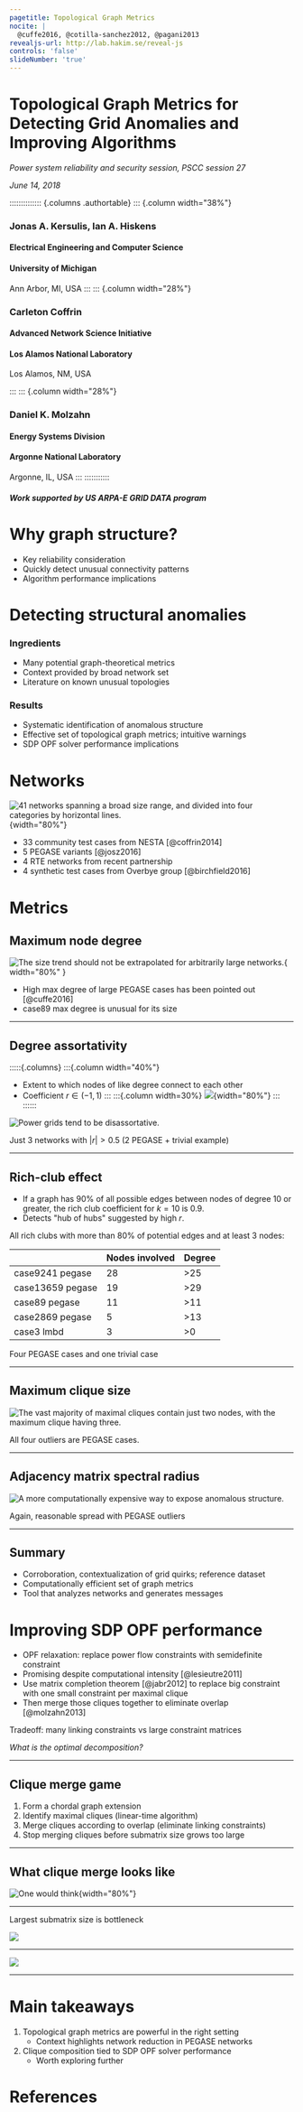 ```yaml
---
pagetitle: Topological Graph Metrics
nocite: |
  @cuffe2016, @cotilla-sanchez2012, @pagani2013
revealjs-url: http://lab.hakim.se/reveal-js
controls: 'false'
slideNumber: 'true'
---
```


<h1>Topological Graph Metrics for Detecting Grid Anomalies and Improving Algorithms</h1>

_Power system reliability and security session, PSCC session 27_

_June 14, 2018_

:::::::::::::: {.columns .authortable}
::: {.column width="38%"}
### Jonas A. Kersulis, Ian A. Hiskens

#### Electrical Engineering and Computer Science

#### University of Michigan

Ann Arbor, MI, USA
:::
::: {.column width="28%"}
### Carleton Coffrin

#### Advanced Network Science Initiative

#### Los Alamos National Laboratory

Los Alamos, NM, USA

:::
::: {.column width="28%"}
### Daniel K. Molzahn

#### Energy Systems Division

#### Argonne National Laboratory

Argonne, IL, USA
:::
:::::::::::

##### Work supported by US ARPA-E GRID DATA program

# Why graph structure?

- Key reliability consideration
- Quickly detect unusual connectivity patterns
- Algorithm performance implications

# Detecting structural anomalies

### Ingredients

- Many potential graph-theoretical metrics
- Context provided by broad network set
- Literature on known unusual topologies

### Results

- Systematic identification of anomalous structure
- Effective set of topological graph metrics; intuitive warnings
- SDP OPF solver performance implications

# Networks

![41 networks spanning a broad size range, and divided into four categories by horizontal lines.](images/size-classes.svg){width="80%"}

- 33 community test cases from NESTA [@coffrin2014]
- 5 PEGASE variants [@josz2016]
- 4 RTE networks from recent partnership
- 4 synthetic test cases from Overbye group [@birchfield2016]

# Metrics

## Maximum node degree

![The size trend should not be extrapolated for arbitrarily large networks.](images/size-vs-max-degree.svg){ width="80%" }

- High max degree of large PEGASE cases has been pointed out [@cuffe2016]
- case89 max degree is unusual for its size

---

## Degree assortativity

:::::{.columns}
:::{.column width="40%"}
- Extent to which nodes of like degree connect to each other
- Coefficient $r\in (-1, 1)$
:::
:::{.column width=30%}
![](images/assortativity-case9-case6.svg){width="80%"}
:::
::::::

![Power grids tend to be disassortative.](images/degree-assortativity-vs-size.svg)

Just 3 networks with $|r|>0.5$ (2 PEGASE + trivial example)

---

## Rich-club effect

- If a graph has 90% of all possible edges between nodes of degree 10 or greater, the rich club coefficient for $k=10$ is 0.9.
- Detects "hub of hubs" suggested by high $r$.

All rich clubs with more than 80% of potential edges and at least 3 nodes:

|                  | Nodes involved  | Degree |
|------------------|-----------------|--------|
| case9241 pegase  |              28 |    >25 |
| case13659 pegase |              19 |    >29 |
| case89 pegase    |              11 |    >11 |
| case2869 pegase  |               5 |    >13 |
| case3 lmbd       |               3 |     >0 |

Four PEGASE cases and one trivial case

---

## Maximum clique size

![The vast majority of maximal cliques contain just two nodes, with the maximum clique having three.](images/max_clique_vs_size.svg)

All four outliers are PEGASE cases.

---

## Adjacency matrix spectral radius

![A more computationally expensive way to expose anomalous structure.](images/adj-spectral-radius-vs-size.svg)

Again, reasonable spread with PEGASE outliers

---

## Summary

- Corroboration, contextualization of grid quirks; reference dataset
- Computationally efficient set of graph metrics
- Tool that analyzes networks and generates messages

# Improving SDP OPF performance

- OPF relaxation: replace power flow constraints with semidefinite constraint
- Promising despite computational intensity [@lesieutre2011]
- Use matrix completion theorem [@jabr2012] to replace big constraint with one small constraint per maximal clique
- Then merge those cliques together to eliminate overlap [@molzahn2013]

Tradeoff: many linking constraints vs large constraint matrices

_What is the optimal decomposition?_

---

## Clique merge game

1. Form a chordal graph extension
2. Identify maximal cliques (linear-time algorithm)
3. Merge cliques according to overlap (eliminate linking constraints)
4. Stop merging cliques before submatrix size grows too large

---

## What clique merge looks like

![One would think ](images/clique-merge.png){width="80%"}

---

Largest submatrix size is bottleneck

![](images/ieee-300-merge.svg)

---

![](images/merge-fractions.svg)

---

# Main takeaways

1. Topological graph metrics are powerful in the right setting
    - Context highlights network reduction in PEGASE networks
2. Clique composition tied to SDP OPF solver performance
    - Worth exploring further

# References
